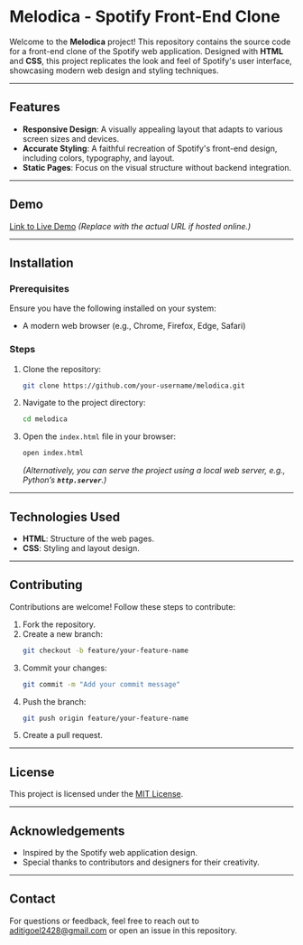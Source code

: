 # Melodica - Spotify Front-End Clone

Welcome to the **Melodica** project! This repository contains the source code for a front-end clone of the Spotify web application. Designed with **HTML** and **CSS**, this project replicates the look and feel of Spotify's user interface, showcasing modern web design and styling techniques.

---

## Features

- **Responsive Design**: A visually appealing layout that adapts to various screen sizes and devices.
- **Accurate Styling**: A faithful recreation of Spotify's front-end design, including colors, typography, and layout.
- **Static Pages**: Focus on the visual structure without backend integration.

---

## Demo

[Link to Live Demo](#) *(Replace with the actual URL if hosted online.)*

---

## Installation

### Prerequisites

Ensure you have the following installed on your system:

- A modern web browser (e.g., Chrome, Firefox, Edge, Safari)

### Steps

1. Clone the repository:
   ```bash
   git clone https://github.com/your-username/melodica.git
   ```
2. Navigate to the project directory:
   ```bash
   cd melodica
   ```
3. Open the `index.html` file in your browser:
   ```bash
   open index.html
   ```
   *(Alternatively, you can serve the project using a local web server, e.g., Python’s **`http.server`**.)*

---

## Technologies Used

- **HTML**: Structure of the web pages.
- **CSS**: Styling and layout design.

---

## Contributing

Contributions are welcome! Follow these steps to contribute:

1. Fork the repository.
2. Create a new branch:
   ```bash
   git checkout -b feature/your-feature-name
   ```
3. Commit your changes:
   ```bash
   git commit -m "Add your commit message"
   ```
4. Push the branch:
   ```bash
   git push origin feature/your-feature-name
   ```
5. Create a pull request.

---

## License

This project is licensed under the [MIT License](LICENSE).

---

## Acknowledgements

- Inspired by the Spotify web application design.
- Special thanks to contributors and designers for their creativity.

---

## Contact

For questions or feedback, feel free to reach out to aditigoel2428@gmail.com or open an issue in this repository.

